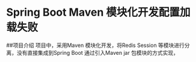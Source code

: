 # Spring Boot Maven 模块化开发配置加载失败  

##项目介绍 
项目中，采用Maven 模块化开发，将Redis Session 等模块进行分离，没有直接集成到Spring Boot 通过引入Maven jar 包模块的方式实现，
